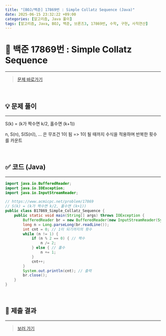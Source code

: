 ```yaml
---
title: "[BOJ/백준] 17869번 : Simple Collatz Sequence (Java)"
date: 2025-06-15 23:32:22 +09:00
categories: [알고리즘, Java 풀이]
tags: [알고리즘, Java, BOJ, 백준, 브론즈3, 17869번, 수학, 구현, 사칙연산]
---
```


<!-- ========================================================================== -->

# 📘 백준 17869번 : Simple Collatz Sequence

---

> [문제 바로가기](https://www.acmicpc.net/problem/17869)

<br>

<!-- ========================================================================== -->

## 💡 문제 풀이

---

S(k) = (k가 짝수면 k/2, 홀수면 (k+1))

n, S(n), S(S(n)), ... 은 무조건 1이 됨 => 1이 될 때까지 수식을 적용하며 반복한 횟수를 카운트

<br>

<!-- ========================================================================== -->

## ✅ 코드 (Java)

---

```java
import java.io.BufferedReader;
import java.io.IOException;
import java.io.InputStreamReader;

// https://www.acmicpc.net/problem/17869
// S(k) = (k가 짝수면 k/2, 홀수면 (k+1))
public class B17869_Simple_Collatz_Sequence {
	public static void main(String[] args) throws IOException {
		BufferedReader br = new BufferedReader(new InputStreamReader(System.in));
		long n = Long.parseLong(br.readLine());
		int cnt = 0; // 1이 되기까지의 횟수
		while (n != 1) {
			if (n % 2 == 0) { // 짝수
				n /= 2;
			} else { // 홀수
				n += 1;
			}
			cnt++;
		}
		System.out.println(cnt); // 출력
		br.close();
	}
}
```

<br>

<!-- ========================================================================== -->

## 💾 제출 결과

---

> [보러 가기](https://www.acmicpc.net/status?from_mine=1&problem_id=17869&user_id=juyn2000)

<br>

<!-- ========================================================================== -->

<!-- ## 🧩 새롭게 알게 된 점

---



<br> -->

<!-- ========================================================================== -->

<!--

## 🔗 참고한 자료

---

- []()

- []()

<br>
-->
